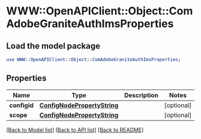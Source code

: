 # WWW::OpenAPIClient::Object::ComAdobeGraniteAuthImsProperties

## Load the model package
```perl
use WWW::OpenAPIClient::Object::ComAdobeGraniteAuthImsProperties;
```

## Properties
Name | Type | Description | Notes
------------ | ------------- | ------------- | -------------
**configid** | [**ConfigNodePropertyString**](ConfigNodePropertyString.md) |  | [optional] 
**scope** | [**ConfigNodePropertyString**](ConfigNodePropertyString.md) |  | [optional] 

[[Back to Model list]](../README.md#documentation-for-models) [[Back to API list]](../README.md#documentation-for-api-endpoints) [[Back to README]](../README.md)


